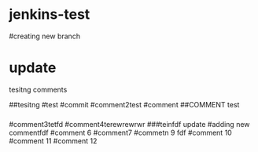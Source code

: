 # jenkins-test
#creating new branch
# update
tesitng comments

##tesitng
#test
#commit
#comment2test
#comment
##COMMENT
test
###
#comment3tetfd
#comment4terewrewrwr
###teinfdf
update
#adding new commentfdf
#comment 6
#comment7
#commetn 9
fdf
#comment 10
#comment 11
#comment 12
